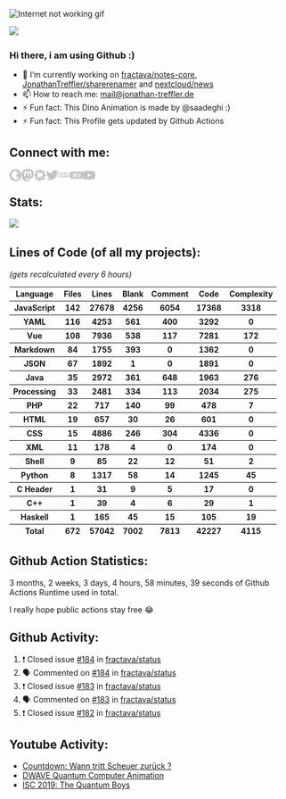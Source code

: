 ![Internet not working gif](https://github.com/saadeghi/saadeghi/raw/master/dino.gif)

![](https://gpvc.arturio.dev/JonathanTreffler)

### Hi there, i am using Github :)

- 🔭 I’m currently working on [fractava/notes-core](https://github.com/fractava/notes-core), [JonathanTreffler/sharerenamer](https://github.com/JonathanTreffler/sharerenamer) and [nextcloud/news](https://github.com/nextcloud/news)
- 📫 How to reach me: mail@jonathan-treffler.de
- ⚡ Fun fact: This Dino Animation is made by @saadeghi :)
- ⚡ Fun fact: This Profile gets updated by Github Actions

## Connect with me:

[<img align="left" alt="jonathan-treffler.de" width="22px" src="https://raw.githubusercontent.com/JonathanTreffler/JonathanTreffler/master/img/globe.svg" />](https://jonathan-treffler.de)
[<img align="left" alt="Jonathan Treffler | Mastodon" width="22px" src="https://raw.githubusercontent.com/JonathanTreffler/JonathanTreffler/master/img/mastodon.svg" />](https://gruene.social/web/accounts/107263839890823203)
[<img align="left" alt="Jonathan Treffler | Pixelfed" width="22px" src="https://raw.githubusercontent.com/JonathanTreffler/JonathanTreffler/master/img/pixelfed.svg" />](https://pixel.gruene.social/JonathanTreffler)
[<img align="left" alt="Jonathan Treffler | Twitter" width="22px" src="https://raw.githubusercontent.com/JonathanTreffler/JonathanTreffler/master/img/twitter.svg" />](https://twitter.com/treffler_j)
[<img align="left" alt="Jonathan Treffler | NPM" width="22px" src="https://raw.githubusercontent.com/JonathanTreffler/JonathanTreffler/master/img/npm.svg" />](https://www.npmjs.com/~jonathan_treffler)
[<img align="left" alt="Jonathan Treffler | DEV" width="22px" src="https://raw.githubusercontent.com/JonathanTreffler/JonathanTreffler/master/img/dev-dot-to.svg" />](https://dev.to/jonathantreffler)
[<img align="left" alt="Jonathan Treffler | YouTube" width="22px" src="https://raw.githubusercontent.com/JonathanTreffler/JonathanTreffler/master/img/youtube.svg" />](https://www.youtube.com/channel/UCeNkM_i1i9_Ver9njtxLAqw)

<br>

## Stats:
![](https://github-readme-stats.vercel.app/api?username=JonathanTreffler&show_icons=true&include_all_commits=true&hide_title=true)

## Lines of Code (of all my projects):
*(gets recalculated every 6 hours)*
<!-- /start_scc/ -->
<table id="scc-table">
	<thead><tr>
		<th>Language</th>
		<th>Files</th>
		<th>Lines</th>
		<th>Blank</th>
		<th>Comment</th>
		<th>Code</th>
		<th>Complexity</th>
	</tr></thead>
	<tbody><tr>
		<th>JavaScript</th>
		<th>142</th>
		<th>27678</th>
		<th>4256</th>
		<th>6054</th>
		<th>17368</th>
		<th>3318</th>
	</tr><tr>
		<th>YAML</th>
		<th>116</th>
		<th>4253</th>
		<th>561</th>
		<th>400</th>
		<th>3292</th>
		<th>0</th>
	</tr><tr>
		<th>Vue</th>
		<th>108</th>
		<th>7936</th>
		<th>538</th>
		<th>117</th>
		<th>7281</th>
		<th>172</th>
	</tr><tr>
		<th>Markdown</th>
		<th>84</th>
		<th>1755</th>
		<th>393</th>
		<th>0</th>
		<th>1362</th>
		<th>0</th>
	</tr><tr>
		<th>JSON</th>
		<th>67</th>
		<th>1892</th>
		<th>1</th>
		<th>0</th>
		<th>1891</th>
		<th>0</th>
	</tr><tr>
		<th>Java</th>
		<th>35</th>
		<th>2972</th>
		<th>361</th>
		<th>648</th>
		<th>1963</th>
		<th>276</th>
	</tr><tr>
		<th>Processing</th>
		<th>33</th>
		<th>2481</th>
		<th>334</th>
		<th>113</th>
		<th>2034</th>
		<th>275</th>
	</tr><tr>
		<th>PHP</th>
		<th>22</th>
		<th>717</th>
		<th>140</th>
		<th>99</th>
		<th>478</th>
		<th>7</th>
	</tr><tr>
		<th>HTML</th>
		<th>19</th>
		<th>657</th>
		<th>30</th>
		<th>26</th>
		<th>601</th>
		<th>0</th>
	</tr><tr>
		<th>CSS</th>
		<th>15</th>
		<th>4886</th>
		<th>246</th>
		<th>304</th>
		<th>4336</th>
		<th>0</th>
	</tr><tr>
		<th>XML</th>
		<th>11</th>
		<th>178</th>
		<th>4</th>
		<th>0</th>
		<th>174</th>
		<th>0</th>
	</tr><tr>
		<th>Shell</th>
		<th>9</th>
		<th>85</th>
		<th>22</th>
		<th>12</th>
		<th>51</th>
		<th>2</th>
	</tr><tr>
		<th>Python</th>
		<th>8</th>
		<th>1317</th>
		<th>58</th>
		<th>14</th>
		<th>1245</th>
		<th>45</th>
	</tr><tr>
		<th>C Header</th>
		<th>1</th>
		<th>31</th>
		<th>9</th>
		<th>5</th>
		<th>17</th>
		<th>0</th>
	</tr><tr>
		<th>C++</th>
		<th>1</th>
		<th>39</th>
		<th>4</th>
		<th>6</th>
		<th>29</th>
		<th>1</th>
	</tr><tr>
		<th>Haskell</th>
		<th>1</th>
		<th>165</th>
		<th>45</th>
		<th>15</th>
		<th>105</th>
		<th>19</th>
	</tr></tbody>
	<tfoot><tr>
		<th>Total</th>
		<th>672</th>
		<th>57042</th>
		<th>7002</th>
		<th>7813</th>
		<th>42227</th>
		<th>4115</th>
	</tr></tfoot>
	</table>
<!-- /end_scc/ -->

## Github Action Statistics:
<!-- /start_action_time/ -->
3 months, 2 weeks, 3 days, 4 hours, 58 minutes, 39 seconds of Github Actions Runtime used in total. 

I really hope public actions stay free 😂 
<!-- /end_action_time/ -->

## Github Activity:
<!--START_SECTION:activity-->
1. ❗️ Closed issue [#184](https://github.com/fractava/status/issues/184) in [fractava/status](https://github.com/fractava/status)
2. 🗣 Commented on [#184](https://github.com/fractava/status/issues/184) in [fractava/status](https://github.com/fractava/status)
3. ❗️ Closed issue [#183](https://github.com/fractava/status/issues/183) in [fractava/status](https://github.com/fractava/status)
4. 🗣 Commented on [#183](https://github.com/fractava/status/issues/183) in [fractava/status](https://github.com/fractava/status)
5. ❗️ Closed issue [#182](https://github.com/fractava/status/issues/182) in [fractava/status](https://github.com/fractava/status)
<!--END_SECTION:activity-->

## Youtube Activity:
<!-- YOUTUBE:START -->
- [Countdown: Wann tritt Scheuer zurück ?](https://www.youtube.com/watch?v=OvEQBAlHRs4)
- [DWAVE Quantum Computer Animation](https://www.youtube.com/watch?v=AcO8yO35ci8)
- [ISC 2019: The Quantum Boys](https://www.youtube.com/watch?v=aM_pAA9FdYY)
<!-- YOUTUBE:END -->
